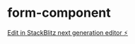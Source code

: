 # form-component

[Edit in StackBlitz next generation editor ⚡️](https://stackblitz.com/~/github.com/rassebas1/form-component)